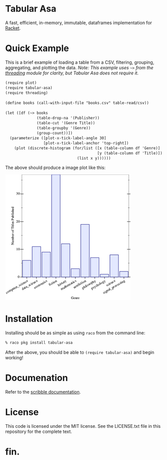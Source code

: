 # Tabular Asa

A fast, efficient, in-memory, immutable, dataframes implementation for [Racket][racket].

# Quick Example

This is a brief example of loading a table from a CSV, filtering, grouping, aggregating, and plotting the data. _Note: This example uses `~>` from the [threading][threading] module for clarity, but Tabular Asa does not require it._

```racket
(require plot)
(require tabular-asa)
(require threading)

(define books (call-with-input-file "books.csv" table-read/csv))
 
(let ([df (~> books
              (table-drop-na '(Publisher))
              (table-cut '(Genre Title))
              (table-groupby '(Genre))
              (group-count))])
  (parameterize ([plot-x-tick-label-angle 30]
                 [plot-x-tick-label-anchor 'top-right])
    (plot (discrete-histogram (for/list ([x (table-column df 'Genre)]
                                         [y (table-column df 'Title)])
                                (list x y))))))
```

The above should produce a image plot like this:

![](examples/plot.png)

# Installation

Installing should be as simple as using `raco` from the command line:

```zsh
% raco pkg install tabular-asa
```

After the above, you should be able to `(require tabular-asa)` and begin working!

# Documenation

Refer to the [scribble documentation][docs].

# License

This code is licensed under the MIT license. See the LICENSE.txt file in this repository for the complete text.

# fin.

[racket]: https://racket-lang.org/
[threading]: https://pkgs.racket-lang.org/package/threading
[docs]: https://docs.racket-lang.org/tabular-asa/index.html
